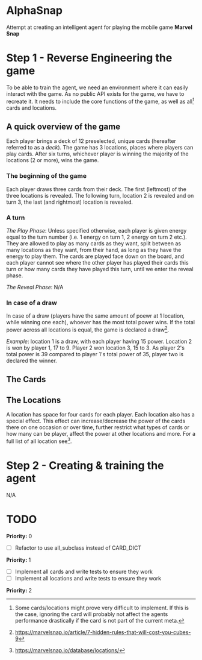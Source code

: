 # AlphaSnap

Attempt at creating an intelligent agent for playing the mobile game **Marvel Snap**

# Step 1 - Reverse Engineering the game
To be able to train the agent, we need an environment where it can easily interact with the game. As no public API exists for the game, we have to recreate it. It needs to include the core functions of the game, as well as all[^1] cards and locations.

## A quick overview of the game
Each player brings a deck of 12 preselected, unique cards (hereafter referred to as a *deck*). The game has 3 locations, places where players can play cards. After six turns, whichever player is winning the majority of the locations (2 or more), wins the game.

### The beginning of the game
Each player draws three cards from their deck. The first (leftmost) of the three locations is revealed. The following turn, location 2 is revealed and on turn 3, the last (and rightmost) location is revealed.

### A turn
*The Play Phase*: Unless specified otherwise, each player is given energy equal to the turn number (i.e. 1 energy on turn 1, 2 energy on turn 2 etc.). They are allowed to play as many cards as they want, split between as many locations as they want, from their hand, as long as they have the energy to play them. The cards are played face down on the board, and each player cannot see where the other player has played their cards this turn or how many cards they have played this turn, until we enter the reveal phase.

*The Reveal Phase*: N/A


### In case of a draw
In case of a draw (players have the same amount of poewr at 1 location, while winning one each), whoever has the most total power wins. If the total power across all locations is equal, the game is declared a draw[^2].

*Example*: location 1 is a draw, with each player having 15 power. Location 2 is won by player 1, 17 to 9. Player 2 won location 3, 15 to 3. As player 2's total power is 39 compared to player 1's total power of 35, player two is declared the winner.

## The Cards

## The Locations
A location has space for four cards for each player. Each location also has a special effect. This effect can increase/decrease the power of the cards there on one occasion or over time, further restrict what types of cards or how many can be player, affect the power at other locations and more. For a full list of all location see[^3].


# Step 2 - Creating & training the agent
N/A


# TODO

**Priority:** 0
 - [ ] Refactor to use all_subclass instead of CARD_DICT

**Priority:** 1
 - [ ] Implement all cards and write tests to ensure they work
 - [ ] Implement all locations and write tests to ensure they work

**Priority:** 2

[^1]: Some cards/locations might prove very difficult to implement. If this is the case, ignoring the card will probably not affect the agents performance drastically if the card is not part of the current meta.
[^2]: https://marvelsnap.io/article/7-hidden-rules-that-will-cost-you-cubes-9
[^3]: https://marvelsnap.io/database/locations/
